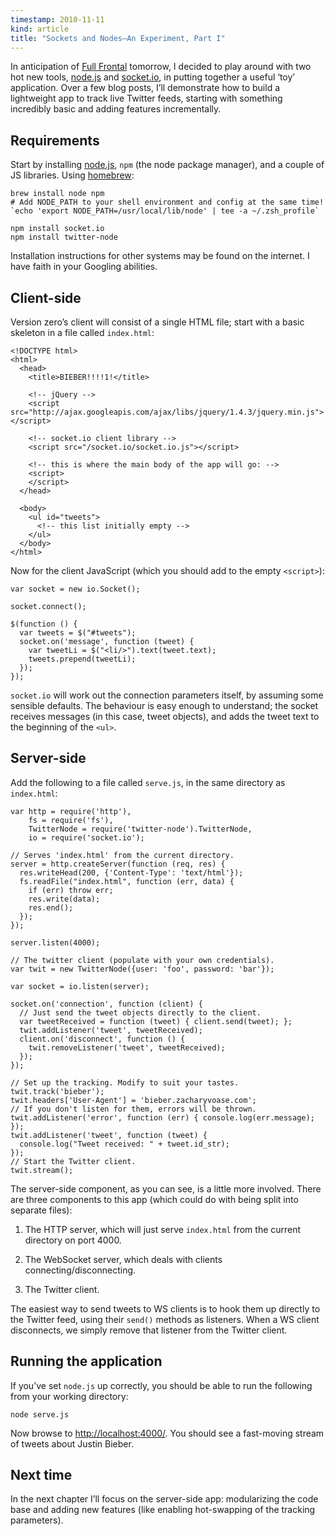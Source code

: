 ```yaml
---
timestamp: 2010-11-11
kind: article
title: "Sockets and Nodes—An Experiment, Part I"
---
```


In anticipation of [Full Frontal][ff] tomorrow, I decided to play around with
two hot new tools, [node.js][] and [socket.io][], in putting together a useful
‘toy’ application. Over a few blog posts, I’ll demonstrate how to build a
lightweight app to track live Twitter feeds, starting with something incredibly
basic and adding features incrementally.

  [ff]: http://2010.full-frontal.org
  [node.js]: http://nodejs.org/
  [socket.io]: http://socket.io/


## Requirements

Start by installing [node.js][], `npm` (the node package manager), and a
couple of JS libraries. Using [homebrew][]:

  [homebrew]: http://mxcl.github.com/homebrew/

    brew install node npm
    # Add NODE_PATH to your shell environment and config at the same time!
    `echo 'export NODE_PATH=/usr/local/lib/node' | tee -a ~/.zsh_profile`

    npm install socket.io
    npm install twitter-node

Installation instructions for other systems may be found on the internet. I
have faith in your Googling abilities.


## Client-side

Version zero’s client will consist of a single HTML file; start with a basic
skeleton in a file called `index.html`:

    <!DOCTYPE html>
    <html>
      <head>
        <title>BIEBER!!!!1!</title>

        <!-- jQuery -->
        <script src="http://ajax.googleapis.com/ajax/libs/jquery/1.4.3/jquery.min.js"></script>

        <!-- socket.io client library -->
        <script src="/socket.io/socket.io.js"></script>

        <!-- this is where the main body of the app will go: -->
        <script>
        </script>
      </head>

      <body>
        <ul id="tweets">
          <!-- this list initially empty -->
        </ul>
      </body>
    </html>

Now for the client JavaScript (which you should add to the empty `<script>`):

    var socket = new io.Socket();

    socket.connect();

    $(function () {
      var tweets = $("#tweets");
      socket.on('message', function (tweet) {
        var tweetLi = $("<li/>").text(tweet.text);
        tweets.prepend(tweetLi);
      });
    });


`socket.io` will work out the connection parameters itself, by assuming some
sensible defaults. The behaviour is easy enough to understand; the socket
receives messages (in this case, tweet objects), and adds the tweet text to the
beginning of the `<ul>`.


## Server-side

Add the following to a file called `serve.js`, in the same directory as
`index.html`:

    var http = require('http'),
        fs = require('fs'),
        TwitterNode = require('twitter-node').TwitterNode,
        io = require('socket.io');

    // Serves 'index.html' from the current directory.
    server = http.createServer(function (req, res) {
      res.writeHead(200, {'Content-Type': 'text/html'});
      fs.readFile("index.html", function (err, data) {
        if (err) throw err;
        res.write(data);
        res.end();
      });
    });

    server.listen(4000);

    // The twitter client (populate with your own credentials).
    var twit = new TwitterNode({user: 'foo', password: 'bar'});

    var socket = io.listen(server);

    socket.on('connection', function (client) {
      // Just send the tweet objects directly to the client.
      var tweetReceived = function (tweet) { client.send(tweet); };
      twit.addListener('tweet', tweetReceived);
      client.on('disconnect', function () {
        twit.removeListener('tweet', tweetReceived);
      });
    });

    // Set up the tracking. Modify to suit your tastes.
    twit.track('bieber');
    twit.headers['User-Agent'] = 'bieber.zacharyvoase.com';
    // If you don't listen for them, errors will be thrown.
    twit.addListener('error', function (err) { console.log(err.message); });
    twit.addListener('tweet', function (tweet) {
      console.log("Tweet received: " + tweet.id_str);
    });
    // Start the Twitter client.
    twit.stream();

The server-side component, as you can see, is a little more involved. There are
three components to this app (which could do with being split into separate
files):

1.  The HTTP server, which will just serve `index.html` from the current
    directory on port 4000.

2.  The WebSocket server, which deals with clients connecting/disconnecting.

3.  The Twitter client.

The easiest way to send tweets to WS clients is to hook them up directly to
the Twitter feed, using their `send()` methods as listeners. When a WS client
disconnects, we simply remove that listener from the Twitter client.


## Running the application

If you’ve set `node.js` up correctly, you should be able to run the following
from your working directory:

    node serve.js

Now browse to <http://localhost:4000/>. You should see a fast-moving stream of
tweets about Justin Bieber.


## Next time

In the next chapter I’ll focus on the server-side app: modularizing the code
base and adding new features (like enabling hot-swapping of the tracking
parameters).
